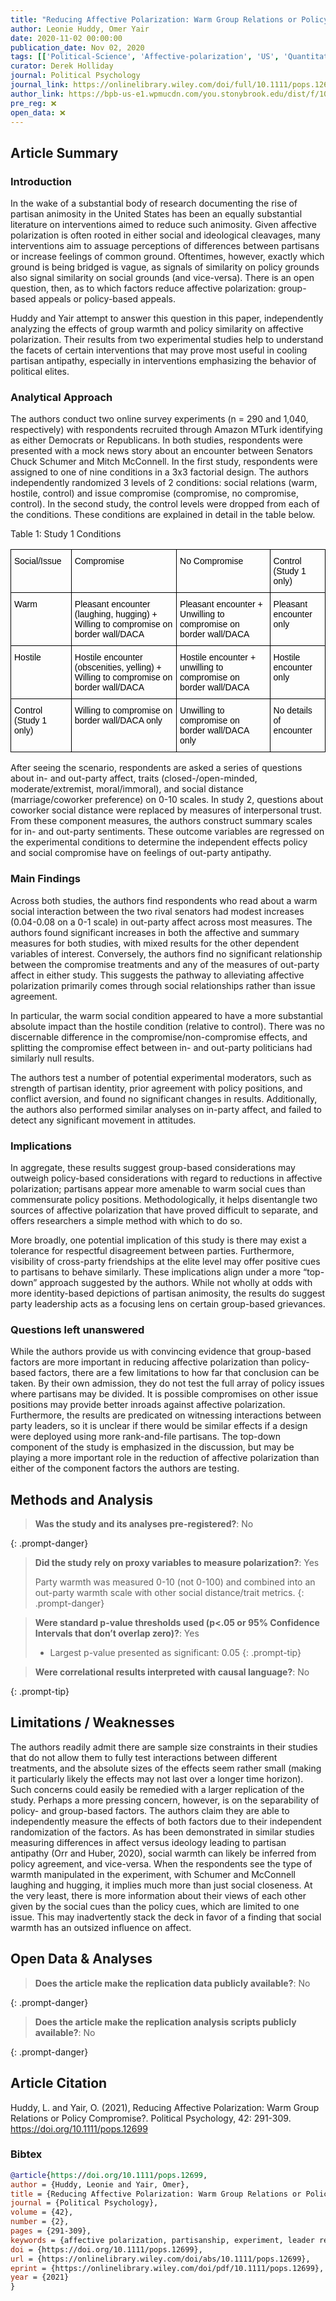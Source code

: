```yaml
---
title: "Reducing Affective Polarization: Warm Group Relations or Policy Compromise?"
author: Leonie Huddy, Omer Yair
date: 2020-11-02 00:00:00
publication_date: Nov 02, 2020
tags: [['Political-Science', 'Affective-polarization', 'US', 'Quantitative', 'Experimental', 'Causal']]
curator: Derek Holliday
journal: Political Psychology
journal_link: https://onlinelibrary.wiley.com/doi/full/10.1111/pops.12699
author_link: https://bpb-us-e1.wpmucdn.com/you.stonybrook.edu/dist/f/1052/files/2021/05/HuddyYair2020.pdf
pre_reg: ❌
open_data: ❌
---
```


## Article Summary

### Introduction ###
In the wake of a substantial body of research documenting the rise of <span class="glosstag" data-key="Partisan Animosity"><span class="glosstag" data-key="Partisan">partisan</span> animosity</span> in the United States has been an equally substantial literature on interventions aimed to reduce such animosity. Given <span class="glosstag" data-key="Affective Polarization">affective polarization</span> is often rooted in either social and ideological cleavages, many interventions aim to assuage perceptions of differences between partisans or increase feelings of common ground. Oftentimes, however, exactly which ground is being bridged is vague, as signals of similarity on policy grounds also signal similarity on social grounds (and vice-versa). There is an open question, then, as to which factors reduce <span class="glosstag" data-key="Affective Polarization">affective polarization</span>: group-based appeals or policy-based appeals.

Huddy and Yair attempt to answer this question in this paper, independently analyzing the effects of group warmth and policy similarity on <span class="glosstag" data-key="Affective Polarization">affective polarization</span>. Their results from two experimental studies help to understand the facets of certain interventions that may prove most useful in cooling <span class="glosstag" data-key="Partisan">partisan</span> antipathy, especially in interventions emphasizing the behavior of political elites. 

### Analytical Approach ###
The authors conduct two online survey experiments (n = 290 and 1,040, respectively) with respondents recruited through Amazon MTurk identifying as either Democrats or Republicans. In both studies, respondents were presented with a mock news story about an encounter between Senators Chuck Schumer and Mitch McConnell. In the first study, respondents were assigned to one of nine conditions in a 3x3 factorial design. The authors independently randomized 3 levels of 2 conditions: social relations (warm, hostile, control) and issue compromise (compromise, no compromise, control). In the second study, the control levels were dropped from each of the conditions. These conditions are explained in detail in the table below.

Table 1: Study 1 Conditions
<style type="text/css">
.tg  {border-collapse:collapse;border-spacing:0;}
.tg td{border-color:black;border-style:solid;border-width:1px;font-family:Arial, sans-serif;font-size:14px;
  overflow:hidden;padding:10px 5px;word-break:normal;}
.tg th{border-color:black;border-style:solid;border-width:1px;font-family:Arial, sans-serif;font-size:14px;
  font-weight:normal;overflow:hidden;padding:10px 5px;word-break:normal;}
.tg .tg-0lax{text-align:left;vertical-align:top}
</style>
<table class="tg">
<thead>
  <tr>
    <th class="tg-0lax"><span style="font-weight:400;font-style:normal;text-decoration:none;color:#000;background-color:transparent">Social/Issue</span></th>
    <th class="tg-0lax"><span style="font-weight:400;font-style:normal;text-decoration:none;color:#000;background-color:transparent">Compromise</span></th>
    <th class="tg-0lax"><span style="font-weight:400;font-style:normal;text-decoration:none;color:#000;background-color:transparent">No Compromise</span></th>
    <th class="tg-0lax"><span style="font-weight:400;font-style:normal;text-decoration:none;color:#000;background-color:transparent">Control (Study 1 only)</span></th>
  </tr>
</thead>
<tbody>
  <tr>
    <td class="tg-0lax"><span style="font-weight:400;font-style:normal;text-decoration:none;color:#000;background-color:transparent">Warm</span></td>
    <td class="tg-0lax"><span style="font-weight:400;font-style:normal;text-decoration:none;color:#000;background-color:transparent">Pleasant encounter (laughing, hugging) + Willing to compromise on border wall/DACA</span></td>
    <td class="tg-0lax"><span style="font-weight:400;font-style:normal;text-decoration:none;color:#000;background-color:transparent">Pleasant encounter + Unwilling to compromise on border wall/DACA</span></td>
    <td class="tg-0lax"><span style="font-weight:400;font-style:normal;text-decoration:none;color:#000;background-color:transparent">Pleasant encounter only</span></td>
  </tr>
  <tr>
    <td class="tg-0lax"><span style="font-weight:400;font-style:normal;text-decoration:none;color:#000;background-color:transparent">Hostile</span></td>
    <td class="tg-0lax"><span style="font-weight:400;font-style:normal;text-decoration:none;color:#000;background-color:transparent">Hostile encounter (obscenities, yelling) + Willing to compromise on border wall/DACA</span></td>
    <td class="tg-0lax"><span style="font-weight:400;font-style:normal;text-decoration:none;color:#000;background-color:transparent">Hostile encounter + unwilling to compromise on border wall/DACA</span></td>
    <td class="tg-0lax"><span style="font-weight:400;font-style:normal;text-decoration:none;color:#000;background-color:transparent">Hostile encounter only</span></td>
  </tr>
  <tr>
    <td class="tg-0lax"><span style="font-weight:400;font-style:normal;text-decoration:none;color:#000;background-color:transparent">Control (Study 1 only)</span></td>
    <td class="tg-0lax"><span style="font-weight:400;font-style:normal;text-decoration:none;color:#000;background-color:transparent">Willing to compromise on border wall/DACA only</span></td>
    <td class="tg-0lax"><span style="font-weight:400;font-style:normal;text-decoration:none;color:#000;background-color:transparent">Unwilling to compromise on border wall/DACA only</span></td>
    <td class="tg-0lax"><span style="font-weight:400;font-style:normal;text-decoration:none;color:#000;background-color:transparent">No details of encounter</span></td>
  </tr>
</tbody>
</table>

After seeing the scenario, respondents are asked a series of questions about in- and out-party affect, traits (closed-/open-minded, moderate/extremist, moral/immoral), and social distance (marriage/coworker preference) on 0-10 scales. In study 2, questions about coworker social distance were replaced by measures of interpersonal trust. From these component measures, the authors construct summary scales for in- and out-party sentiments. These outcome variables are regressed on the experimental conditions to determine the independent effects policy and social compromise have on feelings of out-party antipathy.

### Main Findings ###
Across both studies, the authors find respondents who read about a warm social interaction between the two rival senators had modest increases (0.04-0.08 on a 0-1 scale) in out-party affect across most measures. The authors found significant increases in both the affective and summary measures for both studies, with mixed results for the other dependent variables of interest. Conversely, the authors find no significant relationship between the compromise treatments and any of the measures of out-party affect in either study. This suggests the pathway to alleviating affective polarization primarily comes through social relationships rather than issue agreement.

In particular, the warm social condition appeared to have a more substantial absolute impact than the hostile condition (relative to control). There was no discernable difference in the compromise/non-compromise effects, and splitting the compromise effect between in- and out-party politicians had similarly null results.

The authors test a number of potential experimental moderators, such as strength of partisan identity, prior agreement with policy positions, and conflict aversion, and found no significant changes in results. Additionally, the authors also performed similar analyses on in-party affect, and failed to detect any significant movement in attitudes.

### Implications ###
In aggregate, these results suggest group-based considerations may outweigh policy-based considerations with regard to reductions in affective polarization; partisans appear more amenable to warm social cues than commensurate policy positions. Methodologically, it helps disentangle two sources of affective polarization that have proved difficult to separate, and offers researchers a simple method with which to do so.

More broadly, one potential implication of this study is there may exist a tolerance for respectful disagreement between parties. Furthermore, visibility of cross-party friendships at the elite level may offer positive cues to partisans to behave similarly. These implications align under a more “top-down” approach suggested by the authors. While not wholly at odds with more identity-based depictions of partisan animosity, the results do suggest party leadership acts as a focusing lens on certain group-based grievances.

### Questions left unanswered ###
While the authors provide us with convincing evidence that group-based factors are more important in reducing affective polarization than policy-based factors, there are a few limitations to how far that conclusion can be taken. By their own admission, they do not test the full array of policy issues where partisans may be divided. It is possible compromises on other issue positions may provide better inroads against affective polarization. Furthermore, the results are predicated on witnessing interactions between party leaders, so it is unclear if there would be similar effects if a design were deployed using more rank-and-file partisans. The top-down component of the study is emphasized in the discussion, but may be playing a more important role in the reduction of affective polarization than either of the component factors the authors are testing.


## Methods and Analysis

> **Was the study and its analyses pre-registered?**: No
> 
{: .prompt-danger}

> **Did the study rely on proxy variables to measure polarization?**: Yes
> 
> 
> Party warmth was measured 0-10 (not 0-100) and combined into an out-party warmth scale with other social distance/trait metrics.
{: .prompt-danger}


> **Were standard p-value thresholds used (p<.05 or 95% Confidence Intervals that don’t overlap zero)?**: Yes
> 
> - Largest p-value presented as significant: 0.05
{: .prompt-tip}

> **Were correlational results interpreted with causal language?**: No
> 
{: .prompt-tip}

## Limitations / Weaknesses

The authors readily admit there are sample size constraints in their studies that do not allow them to fully test interactions between different treatments, and the absolute sizes of the effects seem rather small (making it particularly likely the effects may not last over a longer time horizon). Such concerns could easily be remedied with a larger replication of the study.  Perhaps a more pressing concern, however, is on the separability of policy- and group-based factors. The authors claim they are able to independently measure the effects of both factors due to their independent randomization of the factors. As has been demonstrated in similar studies measuring differences in affect versus ideology leading to partisan antipathy (Orr and Huber, 2020), social warmth can likely be inferred from policy agreement, and vice-versa. When the respondents see the type of warmth manipulated in the experiment, with Schumer and McConnell laughing and hugging, it implies much more than just social closeness. At the very least, there is more information about their views of each other given by the social cues than the policy cues, which are limited to one issue. This may inadvertently stack the deck in favor of a finding that social warmth has an outsized influence on affect.

## Open Data & Analyses

> **Does the article make the replication data publicly available?**: No
> 
{: .prompt-danger}

> **Does the article make the replication analysis scripts publicly available?**: No
> 
{: .prompt-danger}



## Article Citation

Huddy, L. and Yair, O. (2021), Reducing Affective Polarization: Warm Group Relations or Policy Compromise?. Political Psychology, 42: 291-309. https://doi.org/10.1111/pops.12699

### Bibtex

```bibtex
@article{https://doi.org/10.1111/pops.12699,
author = {Huddy, Leonie and Yair, Omer},
title = {Reducing Affective Polarization: Warm Group Relations or Policy Compromise?},
journal = {Political Psychology},
volume = {42},
number = {2},
pages = {291-309},
keywords = {affective polarization, partisanship, experiment, leader relations, issue compromise},
doi = {https://doi.org/10.1111/pops.12699},
url = {https://onlinelibrary.wiley.com/doi/abs/10.1111/pops.12699},
eprint = {https://onlinelibrary.wiley.com/doi/pdf/10.1111/pops.12699},
year = {2021}
}

```